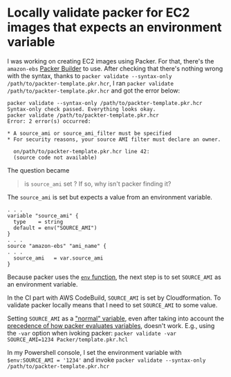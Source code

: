# Locally validate packer for EC2 images that expects an environment variable

I was working on creating EC2 images using Packer.
For that, there's the `amazon-ebs` [Packer Builder](https://www.packer.io/plugins/builders/amazon/ebs) to use.
After checking that there's nothing wrong with the syntax,
thanks to `packer validate --syntax-only /path/to/packter-template.pkr.hcr`,
I ran `packer validate /path/to/packter-template.pkr.hcr` and got the error below:

```text
packer validate --syntax-only /path/to/packter-template.pkr.hcr
Syntax-only check passed. Everything looks okay.
packer validate /path/to/packter-template.pkr.hcr
Error: 2 error(s) occurred:

* A source_ami or source_ami_filter must be specified
* For security reasons, your source AMI filter must declare an owner.

  on/path/to/packter-template.pkr.hcr line 42:
  (source code not available)
```

The question became 
> is `source_ami` set ? If so, why isn't packer finding it?

The `source_ami` is set but expects a value from an environment variable.

```hcl
. . .
variable "source_ami" {
  type    = string
  default = env("SOURCE_AMI")
}
. . .
source "amazon-ebs" "ami_name" {
. . .
  source_ami   = var.source_ami
}
```

Because packer uses the [`env` function](https://www.packer.io/docs/templates/hcl_templates/functions/contextual/env),
the next step is to set `SOURCE_AMI` as an environment variable.

In the CI part with AWS CodeBuild, `SOURCE_AMI` is set by Cloudformation.
To validate packer locally means that I need to set `SOURCE_AMI` to some value.

Setting `SOURCE_AMI` as a ["normal" variable](https://www.packer.io/docs/templates/hcl_templates/variables#a-variable-value-must-be-known),
even after taking into account the [precedence of how packer evaluates variables](https://www.packer.io/docs/templates/hcl_templates/variables#variable-definition-precedence), doesn't work.
E.g., using the `-var` option when ivoking packer:  `packer validate -var SOURCE_AMI=1234 Packer/template.pkr.hcl`

In my Powershell console, I set the environment variable with
`$env:SOURCE_AMI = '1234'`
and
invoke `packer validate --syntax-only /path/to/packter-template.pkr.hcr`
